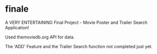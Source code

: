 finale
======

A VERY ENTERTAINING Final Project - Movie Poster and Trailer Search Application!

Used themoviedb.org API for data.

The 'ADD' Feature and the Trailer Search function not completed just yet.
